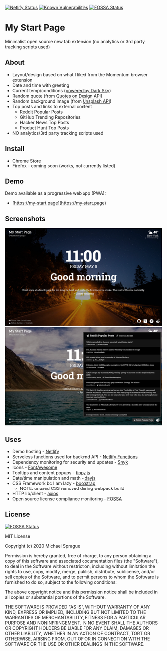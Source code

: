 [![Netlify Status](https://api.netlify.com/api/v1/badges/f17a321d-5c04-496a-9350-64b5df3335e9/deploy-status)](https://app.netlify.com/sites/my-start-page/deploys)
[![Known Vulnerabilities](https://snyk.io/test/github/mikesprague/my-start-page/badge.svg?targetFile=package.json)](https://snyk.io/test/github/mikesprague/my-start-page?targetFile=package.json)
[![FOSSA Status](https://app.fossa.com/api/projects/git%2Bgithub.com%2Fmikesprague%2Fmy-start-page.svg?type=shield)](https://app.fossa.com/projects/git%2Bgithub.com%2Fmikesprague%2Fmy-start-page?ref=badge_shield)

# My Start Page

Minimalist open source new tab extension (no analytics or 3rd party tracking scripts used)

## About

- Layout/design based on what I liked from the Momentum browser extension
- Date and time with greeting
- Current temp/conditions ([powered by Dark Sky](https://darksky.net/poweredby/))
- Random quote (from [Quotes on Design API](https://quotesondesign.com/api/))
- Random background image (from [Unsplash API](https://unsplash.com/developers))
- Top posts and links to external content
  - Reddit Popular Posts
  - GitHub Trending Repositories
  - Hacker News Top Posts
  - Product Hunt Top Posts
- NO analytics/3rd party tracking scripts used

## Install

- [Chrome Store](https://chrome.google.com/webstore/detail/pjmobojmaaemcnoiccepkecplpddaaaa)
- Firefox - coming soon (works, not currently listed)

## Demo

Demo available as a progressive web app (PWA):

- [https://my-start.page](https://my-start.page)

## Screenshots

![My Start Page Screenshot One](./screenshot-1.png "My Start Page Screenshot One")
![My Start Page Screenshot Two](./screenshot-2.png "My Start Page Screenshot Two")

## Uses

- Demo hosting - [Netlify](https://www.netlify.com)
- Serveless functions used for backend API - [Netlify Functions](https://www.netlify.com/products/functions/)
- Dependency monitoring for security and updates - [Snyk](https://github.com/snyk/snyk)
- Icons - [FontAwesome](https://fontawesome.com/)
- Tooltips and content popups - [tippy.js](https://github.com/atomiks/tippyjs)
- Date/time manipulation and math - [dayjs](https://github.com/iamkun/dayjs)
- CSS Framework bc I am lazy - [bootstrap](https://github.com/twbs/bootstrap)
  - NOTE: unused CSS removed during webpack build
- HTTP lib/client - [axios](https://github.com/axios/axios/)
- Open source license compliance monitoring - [FOSSA](https://fossa.com/)

## License

[![FOSSA Status](https://app.fossa.com/api/projects/git%2Bgithub.com%2Fmikesprague%2Fmy-start-page.svg?type=large)](https://app.fossa.com/projects/git%2Bgithub.com%2Fmikesprague%2Fmy-start-page?ref=badge_large)

MIT License

Copyright (c) 2020 Michael Sprague

Permission is hereby granted, free of charge, to any person obtaining a copy
of this software and associated documentation files (the "Software"), to deal
in the Software without restriction, including without limitation the rights
to use, copy, modify, merge, publish, distribute, sublicense, and/or sell
copies of the Software, and to permit persons to whom the Software is
furnished to do so, subject to the following conditions:

The above copyright notice and this permission notice shall be included in all
copies or substantial portions of the Software.

THE SOFTWARE IS PROVIDED "AS IS", WITHOUT WARRANTY OF ANY KIND, EXPRESS OR
IMPLIED, INCLUDING BUT NOT LIMITED TO THE WARRANTIES OF MERCHANTABILITY,
FITNESS FOR A PARTICULAR PURPOSE AND NONINFRINGEMENT. IN NO EVENT SHALL THE
AUTHORS OR COPYRIGHT HOLDERS BE LIABLE FOR ANY CLAIM, DAMAGES OR OTHER
LIABILITY, WHETHER IN AN ACTION OF CONTRACT, TORT OR OTHERWISE, ARISING FROM,
OUT OF OR IN CONNECTION WITH THE SOFTWARE OR THE USE OR OTHER DEALINGS IN THE
SOFTWARE.
